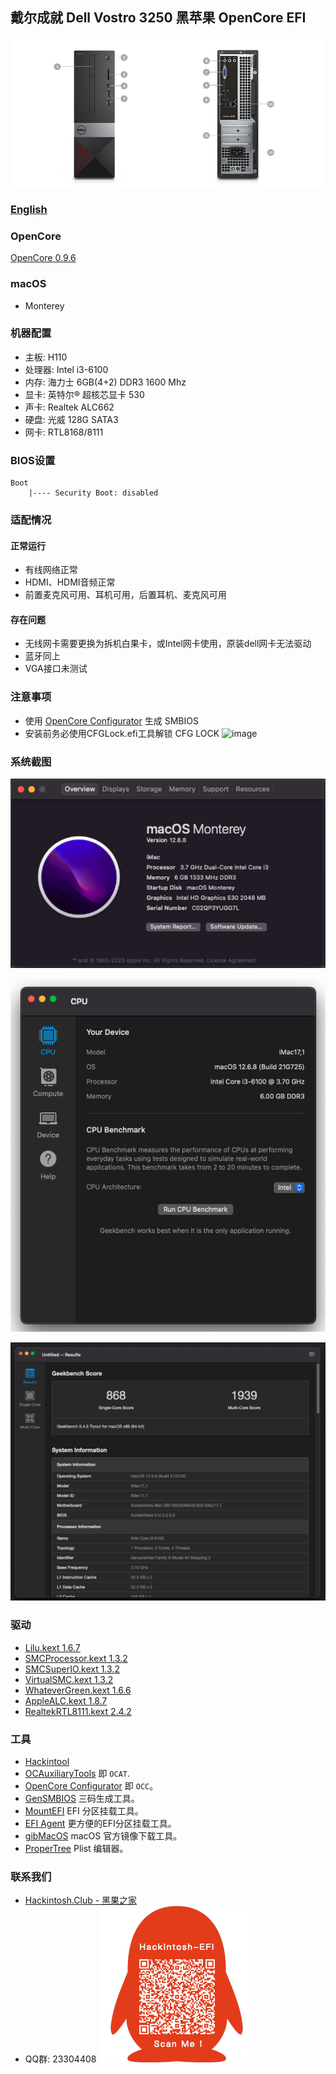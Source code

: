 ## 戴尔成就 Dell Vostro 3250 黑苹果 OpenCore EFI


![vostro 3250](Screenshot/vostro-3250.jpg)


### [English](README.md)


### OpenCore

[OpenCore 0.9.6](https://github.com/acidanthera/OpenCorePkg)


### macOS

- Monterey


### 机器配置

- 主板: H110
- 处理器: Intel i3-6100
- 内存: 海力士 6GB(4+2) DDR3 1600 Mhz
- 显卡: 英特尔® 超核芯显卡 530
- 声卡: Realtek ALC662
- 硬盘: 光威 128G SATA3
- 网卡: RTL8168/8111


### BIOS设置

```
Boot
    |---- Security Boot: disabled
```


### 适配情况

#### 正常运行

- 有线网络正常
- HDMI、HDMI音频正常
- 前置麦克风可用、耳机可用，后置耳机、麦克风可用


#### 存在问题

- 无线网卡需要更换为拆机白果卡，或Intel网卡使用，原装dell网卡无法驱动
- 蓝牙同上
- VGA接口未测试


### 注意事项
 - 使用 [OpenCore Configurator](https://mackie100projects.altervista.org/opencore-configurator/) 生成 SMBIOS
 - 安装前务必使用CFGLock.efi工具解锁 CFG LOCK
![image](Screenshot/CFGLock.efi.png)


### 系统截图



![macOS](Screenshot/about.png)

![Info](Screenshot/info.png)

![Geekbench 5](Screenshot/geekbench5.png)


### 驱动

- [Lilu.kext 1.6.7](https://github.com/acidanthera/Lilu)
- [SMCProcessor.kext 1.3.2](https://github.com/acidanthera/VirtualSMC)
- [SMCSuperIO.kext 1.3.2](https://github.com/acidanthera/VirtualSMC)
- [VirtualSMC.kext 1.3.2](https://github.com/acidanthera/VirtualSMC)
- [WhateverGreen.kext 1.6.6](https://github.com/acidanthera/WhateverGreen)
- [AppleALC.kext 1.8.7](https://github.com/acidanthera/AppleALC)
- [RealtekRTL8111.kext 2.4.2](https://github.com/Mieze/RTL8111_driver_for_OS_X)


### 工具

- [Hackintool](https://github.com/headkaze/Hackintool) 
- [OCAuxiliaryTools](https://github.com/ic005k/OCAuxiliaryTools) 即 `OCAT`.
- [OpenCore Configurator](https://mackie100projects.altervista.org/opencore-configurator/) 即 `OCC`。
- [GenSMBIOS](https://github.com/corpnewt/GenSMBIOS) 三码生成工具。
- [MountEFI](https://github.com/corpnewt/MountEFI) EFI 分区挂载工具。
- [EFI Agent](https://github.com/headkaze/EFI-Agent) 更方便的EFI分区挂载工具。
- [gibMacOS](https://github.com/corpnewt/gibMacOS) macOS 官方镜像下载工具。
- [ProperTree](https://github.com/corpnewt/ProperTree) Plist 编辑器。


### 联系我们

 - [Hackintosh.Club - 黑果之家](https://hackintosh.club/) 
 - QQ群: 23304408 
 ![image](Screenshot/QRCode.png)

